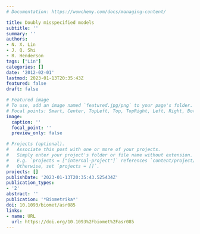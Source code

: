 ```yaml
---
# Documentation: https://wowchemy.com/docs/managing-content/

title: Doubly misspecified models
subtitle: ''
summary: ''
authors:
- N. X. Lin
- J. Q. Shi
- R. Henderson
tags: ["Lin"]
categories: []
date: '2012-02-01'
lastmod: 2023-01-13T20:35:43Z
featured: false
draft: false

# Featured image
# To use, add an image named `featured.jpg/png` to your page's folder.
# Focal points: Smart, Center, TopLeft, Top, TopRight, Left, Right, BottomLeft, Bottom, BottomRight.
image:
  caption: ''
  focal_point: ''
  preview_only: false

# Projects (optional).
#   Associate this post with one or more of your projects.
#   Simply enter your project's folder or file name without extension.
#   E.g. `projects = ["internal-project"]` references `content/project/deep-learning/index.md`.
#   Otherwise, set `projects = []`.
projects: []
publishDate: '2023-01-13T20:35:43.525434Z'
publication_types:
- '2'
abstract: ''
publication: '*Biometrika*'
doi: 10.1093/biomet/asr085
links:
- name: URL
  url: https://doi.org/10.1093%2Fbiomet%2Fasr085
---
```

